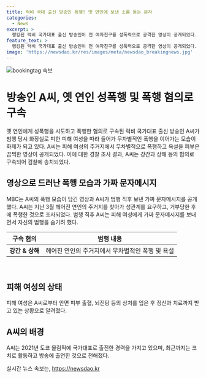 ```yaml
---
title: 럭비 국대 출신 방송인 폭행! 옛 연인에 보낸 소름 돋는 문자
categories:
  - News
excerpt: >
  랭킹된 럭비 국가대표 출신 방송인이 전 여자친구를 성폭력으로 공격한 영상이 공개되었다. 이에 대한 경찰의 조사 결과와 폭행 현장에서의 행동이 MBC를 통해 드러났다. A씨는 피해 여성을 폭행하고 후에 거짓 문자 메시지까지 보냈으며, 피해 여성이 큰 상처를 입은 것으로 나타났다. A씨는 전 운동선수로 활동하며, 최근에는 코치로 활동 중이었다.
feature_text: >
  랭킹된 럭비 국가대표 출신 방송인이 전 여자친구를 성폭력으로 공격한 영상이 공개되었다. 이에 대한 경찰의 조사 결과와 폭행 현장에서의 행동이 MBC를 통해 드러났다. A씨는 피해 여성을 폭행하고 후에 거짓 문자 메시지까지 보냈으며, 피해 여성이 큰 상처를 입은 것으로 나타났다. A씨는 전 운동선수로 활동하며, 최근에는 코치로 활동 중이었다.
image: 'https://newsdao.kr/res/images/meta/newsdao_breakingnews.jpg'
---
```


<p><img src="https://newsdao.kr/res/images/meta/newsdao_breakingnews.jpg" alt="bookingtag 속보" /></p>

<h1 data-ke-size="size26"><b>방송인 A씨, 옛 연인 성폭행 및 폭행 혐의로 구속</b></h1>

<p data-ke-size="size16">옛 연인에게 성폭행을 시도하고 폭행한 혐의로 구속된 럭비 국가대표 출신 방송인 A씨가 범행 당시 화장실로 피한 피해 여성을 따라 들어가 무차별적인 폭행을 이어가는 모습이 화제가 되고 있다. A씨는 피해 여성의 주거지에서 무차별적으로 폭행하고 욕설을 퍼부은 끔찍한 영상이 공개되었다. 이에 대한 경찰 조사 결과, A씨는 강간과 상해 등의 혐의로 구속되어 검찰에 송치되었다.</p>

<h2 data-ke-size="size24">영상으로 드러난 폭행 모습과 가짜 문자메시지</h2>

<p data-ke-size="size16">MBC는 A씨의 폭행 모습이 담긴 영상과 A씨가 범행 직후 보낸 가짜 문자메시지를 공개했다. A씨는 지난 3월 헤어진 연인의 주거지를 찾아가 성관계를 요구하고, 거부당한 후에 폭행한 것으로 조사되었다. 범행 직후 A씨는 피해 여성에게 가짜 문자메시지를 보내면서 자신의 범행을 숨기려 했다.</p>

<table>
    <thead>
        <tr>
            <th style="text-align: center;">구속 혐의</th>
            <th style="text-align: center;">범행 내용</th>
        </tr>
    </thead>
    <tbody>
        <tr>
            <td style="text-align: center;"><b>강간 & 상해</b></td>
            <td style="text-align: center;">헤어진 연인의 주거지에서 무차별적인 폭행 및 욕설</td>
        </tr>
    </tbody>
</table>

<p data-ke-size="size16">&nbsp;</p>

<h2 data-ke-size="size24">피해 여성의 상태</h2>

<p data-ke-size="size16">피해 여성은 A씨로부터 안면 피부 출혈, 뇌진탕 등의 상처를 입은 후 정신과 치료까지 받고 있는 상황으로 알려졌다.</p>

<h2 data-ke-size="size24">A씨의 배경</h2>

<p data-ke-size="size16">A씨는 2021년 도쿄 올림픽에 국가대표로 출전한 경력을 가지고 있으며, 최근까지는 코치로 활동하고 방송에 출연한 것으로 전해졌다.</p>
실시간 뉴스 속보는, <a href="https://newsdao.kr" rel="dofollow">https://newsdao.kr</a>


